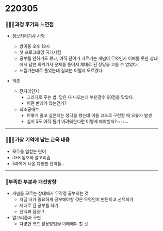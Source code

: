 # 220305

### 👨🏼‍🏫과정 후기와 느낀점

- 정보처리기사 시험
  - 방이중 오후 13시
  - 첫 프로그래밍 국가시험
  - 공부를 안하기도 했고, 아직 단어가 가르키는 개념이 무엇인지 이해를 못한 상태에서 답만 외워가서 문제를 풀어서 제대로 된 정답을 고를 수 없었다.
  - 느낌가는대로 풀었는데 결과는 어떨지 모르겠다.




- 백준
  - 전자레인지
    - 그리디로 푸는 법. 답은 다 나오는데 부분점수 60점을 맞았다.
    - 어떤 반례가 있는건가?
  - 최소공배수
    - 어떻게 풀고 싶은지는 생각을 했는데 이를 코드로 구현할 때 오류가 발생
    - 실버 5도 아직 풀기 어려워한다면 어떻게 해야할까?ㅠㅠ...

---

### 💁🏼‍♂️가장 기억에 남는 교육 내용

- 모두를 일컫는 단어
- DES 암호화 알고리즘
- 5과목에 나온 다양한 단어들..

---

### 💫부족한 부분과 개선방향

- 개념을 모르는 상태에서 무작정 공부하는 것
  - 지금 내가 중요하게 공부해야할 것은 무엇인지 판단하고 선택하기
  - 제대로 된 공부를 하기
  - 선택과 집중!!!
- 알고리즘과 구현
  - 다양한 코드 활용방법을 이해해야 할 것

